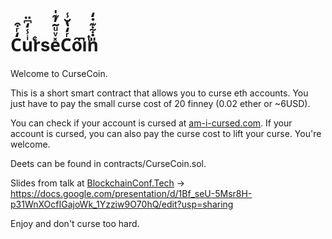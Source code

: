 # C̒ͬ͒uͥ̾̒͆̈r͑ͨse̽ͮͧ͂̓͊̍Cͬ̒̔̆̾ȏiͭ͆n̎̇͋͊̇̒

Welcome to CurseCoin.

This is a short smart contract that allows you to curse eth accounts.
You just have to pay the small curse cost of 20 finney (0.02 ether or ~6USD).

You can check if your account is cursed at [am-i-cursed.com](http://am-i-cursed.com).
If your account is cursed, you can also pay the curse cost to lift your curse. You're welcome.

Deets can be found in contracts/CurseCoin.sol.

Slides from talk at [BlockchainConf.Tech](http://blockchainconf.tech/) -> https://docs.google.com/presentation/d/1Bf_seU-5Msr8H-p31WnXOcfIGajoWk_1Yzziw9O70hQ/edit?usp=sharing

Enjoy and don't curse too hard.
